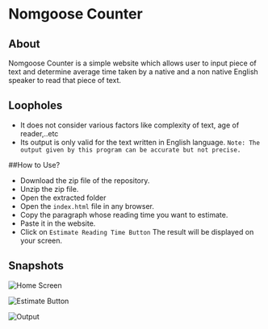 # Nomgoose Counter

## About
Nomgoose Counter is a simple website which allows user to input piece of text and determine average time taken by a native and a non native English speaker to read that piece of text.

## Loopholes
- It does not consider various factors like complexity of text, age of reader,..etc
- Its output is only valid for the text written in English language.
`Note: The output given by this program can be accurate but not precise.`

##How to Use?
- Download the zip file of the repository.
- Unzip the zip file.
- Open the extracted folder
- Open the `index.html` file in any browser.
- Copy the paragraph whose reading time you want to estimate.
- Paste it in the website.
- Click on `Estimate Reading Time Button`
The result will be displayed on your screen.

## Snapshots
![Home Screen](https://i.imgur.com/sNXaAjx.png)

![Estimate Button](https://i.imgur.com/zXd2p4P.png)

![Output](https://i.imgur.com/XevyHaH.png)